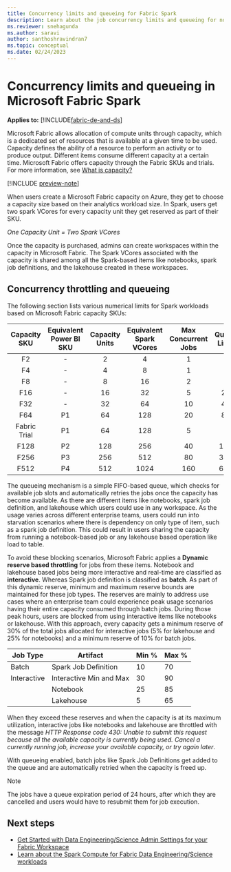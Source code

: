```yaml
---
title: Concurrency limits and queueing for Fabric Spark
description: Learn about the job concurrency limits and queueing for notebooks, spark job definitions and lakehouse jobs in Fabric.
ms.reviewer: snehagunda
ms.author: saravi
author: santhoshravindran7
ms.topic: conceptual
ms.date: 02/24/2023
---
```

# Concurrency limits and queueing in Microsoft Fabric Spark

**Applies to:** [!INCLUDE[fabric-de-and-ds](includes/fabric-de-ds.md)]

Microsoft Fabric allows allocation of compute units through capacity, which is a dedicated set of resources that is available at a given time to be used. Capacity defines the ability of a resource to perform an activity or to produce output. Different items consume different capacity at a certain time. Microsoft Fabric offers capacity through the Fabric SKUs and trials. For more information, see [What is capacity?](../enterprise/scale-capacity.md)

[!INCLUDE [preview-note](../includes/preview-note.md)]

When users create a Microsoft Fabric capacity on Azure, they get to choose a capacity size based on their analytics workload size. In Spark, users get two spark VCores for every capacity unit they get reserved as part of their SKU.

*One Capacity Unit = Two Spark VCores*

Once the capacity is purchased, admins can create workspaces within the capacity in Microsoft Fabric. The Spark VCores associated with the capacity is shared among all the Spark-based items like notebooks, spark job definitions, and the lakehouse created in these workspaces.

## Concurrency throttling and queueing

The following section lists various numerical limits for Spark workloads based on Microsoft Fabric capacity SKUs:

|Capacity SKU|Equivalent Power BI SKU| Capacity Units| Equivalent Spark VCores| Max Concurrent Jobs| Queue Limit|
|:-----:|:-----:|:------:|:-----:|:-----:|:-----:|
|F2|-|2|4|1|4|
|F4|-|4|8|1|4|
|F8|-|8|16|2|8|
|F16|-|16|32|5|20|
|F32|-|32|64|10|40|
|F64|P1|64|128|20|80|
|Fabric Trial|P1|64|128|5|-|
|F128|P2|128|256|40|160|
|F256|P3|256|512|80|320|
|F512|P4|512|1024|160|640|

The queueing mechanism is a simple FIFO-based queue, which checks for available job slots and automatically retries the jobs once the capacity has become available. As there are different items like notebooks, spark job definition, and lakehouse which users could use in any workspace. As the usage varies across different enterprise teams, users could run into starvation scenarios where there is dependency on only type of item, such as a spark job definition. This could result in users sharing the capacity from running a notebook-based job or any lakehouse based operation like load to table.

To avoid these blocking scenarios, Microsoft Fabric applies a **Dynamic reserve based throttling** for jobs from these items. Notebook and lakehouse based jobs being more interactive and real-time are classified as **interactive**. Whereas Spark job definition is classified as **batch**. As part of this dynamic reserve, minimum and maximum reserve bounds are maintained for these job types. The reserves are mainly to address use cases where an enterprise team could experience peak usage scenarios having their entire capacity consumed through batch jobs. During those peak hours, users are blocked from using interactive items like notebooks or lakehouse. With this approach, every capacity gets a minimum reserve of 30% of the total jobs allocated for interactive jobs (5% for lakehouse and 25% for notebooks) and a minimum reserve of 10% for batch jobs.  

| Job Type    | Artifact                | Min % | Max % |
|-------------|-------------------------|-------|-------|
| Batch       | Spark Job Definition    | 10    | 70    |
| Interactive | Interactive Min and Max | 30    | 90    |
|             | Notebook                | 25    | 85    |
|             | Lakehouse               | 5     | 65    |

When they exceed these reserves and when the capacity is at its maximum utilization, interactive jobs like notebooks and lakehouse are throttled with the message *HTTP Response code 430: Unable to submit this request because all the available capacity is currently being used. Cancel a currently running job, increase your available capacity, or try again later*.

With queueing enabled, batch jobs like Spark Job Definitions get added to the queue and are automatically retried when the capacity is freed up.

> [!NOTE]
> The jobs have a queue expiration period of 24 hours, after which they are cancelled and users would have to resubmit them for job execution.

## Next steps

* [Get Started with Data Engineering/Science Admin Settings for your Fabric Workspace](workspace-admin-settings.md)
* [Learn about the Spark Compute for Fabric Data Engineering/Science workloads](spark-compute.md)
